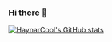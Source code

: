 ### Hi there 👋
[![HaynarCool's GitHub stats](https://github-readme-stats.vercel.app/api?username=HaynarCool&count_private=true&show_icons=true&theme=radical)](https://github.com/anuraghazra/github-readme-stats)

<!--
**HaynarCool/HaynarCool** is a ✨ _special_ ✨ repository because its `README.md` (this file) appears on your GitHub profile.

Here are some ideas to get you started:

- 🔭 I’m currently working on ...
- 🌱 I’m currently learning ...
- 👯 I’m looking to collaborate on ...
- 🤔 I’m looking for help with ...
- 💬 Ask me about ...
- 📫 How to reach me: ...
- 😄 Pronouns: ...
- ⚡ Fun fact: ...
-->
